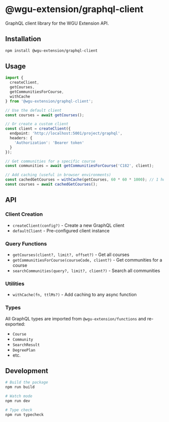 # @wgu-extension/graphql-client

GraphQL client library for the WGU Extension API.

## Installation

```bash
npm install @wgu-extension/graphql-client
```

## Usage

```typescript
import { 
  createClient, 
  getCourses, 
  getCommunitiesForCourse,
  withCache 
} from '@wgu-extension/graphql-client';

// Use the default client
const courses = await getCourses();

// Or create a custom client
const client = createClient({
  endpoint: 'http://localhost:5001/project/graphql',
  headers: {
    'Authorization': 'Bearer token'
  }
});

// Get communities for a specific course
const communities = await getCommunitiesForCourse('C182', client);

// Add caching (useful in browser environments)
const cachedGetCourses = withCache(getCourses, 60 * 60 * 1000); // 1 hour cache
const courses = await cachedGetCourses();
```

## API

### Client Creation

- `createClient(config?)` - Create a new GraphQL client
- `defaultClient` - Pre-configured client instance

### Query Functions

- `getCourses(client?, limit?, offset?)` - Get all courses
- `getCommunitiesForCourse(courseCode, client?)` - Get communities for a course
- `searchCommunities(query?, limit?, client?)` - Search all communities

### Utilities

- `withCache(fn, ttlMs?)` - Add caching to any async function

### Types

All GraphQL types are imported from `@wgu-extension/functions` and re-exported:

- `Course`
- `Community`
- `SearchResult`
- `DegreePlan`
- etc.

## Development

```bash
# Build the package
npm run build

# Watch mode
npm run dev

# Type check
npm run typecheck
```